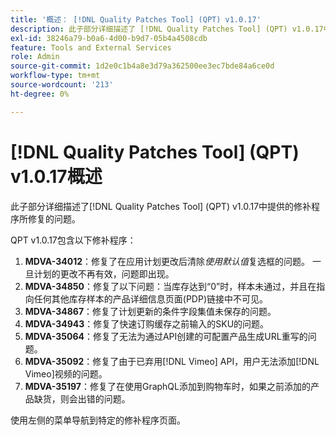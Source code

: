 ```yaml
---
title: '概述： [!DNL Quality Patches Tool] (QPT) v1.0.17'
description: 此子部分详细描述了 [!DNL Quality Patches Tool] (QPT) v1.0.17中提供的修补程序所修复的问题。
exl-id: 38246a79-b0a6-4d00-b9d7-05b4a4508cdb
feature: Tools and External Services
role: Admin
source-git-commit: 1d2e0c1b4a8e3d79a362500ee3ec7bde84a6ce0d
workflow-type: tm+mt
source-wordcount: '213'
ht-degree: 0%

---
```


# [!DNL Quality Patches Tool] (QPT) v1.0.17概述

此子部分详细描述了[!DNL Quality Patches Tool] (QPT) v1.0.17中提供的修补程序所修复的问题。

QPT v1.0.17包含以下修补程序：

1. **MDVA-34012**：修复了在应用计划更改后清除&#x200B;*使用默认值*&#x200B;复选框的问题。 一旦计划的更改不再有效，问题即出现。
1. **MDVA-34850**：修复了以下问题：当库存达到“0”时，样本未通过，并且在指向任何其他库存样本的产品详细信息页面(PDP)链接中不可见。
1. **MDVA-34867**：修复了计划更新的条件字段集值未保存的问题。
1. **MDVA-34943**：修复了快速订购缓存之前输入的SKU的问题。
1. **MDVA-35064**：修复了无法为通过API创建的可配置产品生成URL重写的问题。
1. **MDVA-35092**：修复了由于已弃用[!DNL Vimeo] API，用户无法添加[!DNL Vimeo]视频的问题。
1. **MDVA-35197**：修复了在使用GraphQL添加到购物车时，如果之前添加的产品缺货，则会出错的问题。

使用左侧的菜单导航到特定的修补程序页面。
